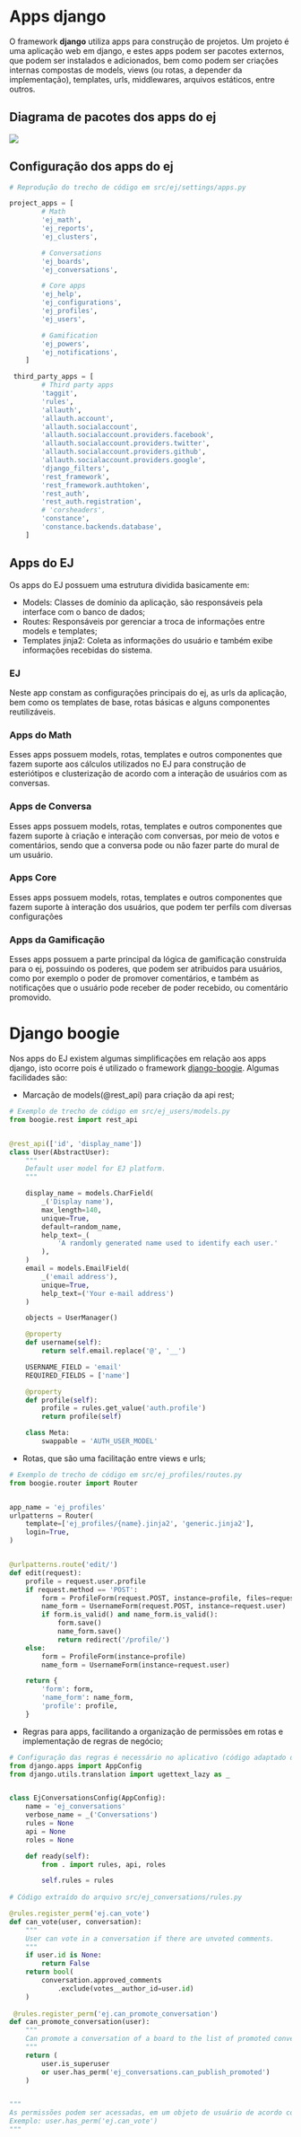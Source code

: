 # Apps django

O framework **django** utiliza apps para construção de projetos. Um projeto é uma aplicação web em django, e estes apps podem ser pacotes externos, que podem ser instalados e adicionados, 
bem como podem ser criações internas compostas de models, views (ou rotas, a depender da implementação), templates, urls, middlewares, arquivos estáticos, entre outros.

## Diagrama de pacotes dos apps do ej

![](https://github.com/ejplatform/fast-track/blob/master/Package%20Diagram.png?raw=true)


## Configuração dos apps do ej

```python
# Reprodução do trecho de código em src/ej/settings/apps.py

project_apps = [
        # Math
        'ej_math',
        'ej_reports',
        'ej_clusters',

        # Conversations
        'ej_boards',
        'ej_conversations',

        # Core apps
        'ej_help',
        'ej_configurations',
        'ej_profiles',
        'ej_users',

        # Gamification
        'ej_powers',
        'ej_notifications',
    ]

 third_party_apps = [
        # Third party apps
        'taggit',
        'rules',
        'allauth',
        'allauth.account',
        'allauth.socialaccount',
        'allauth.socialaccount.providers.facebook',
        'allauth.socialaccount.providers.twitter',
        'allauth.socialaccount.providers.github',
        'allauth.socialaccount.providers.google',
        'django_filters',
        'rest_framework',
        'rest_framework.authtoken',
        'rest_auth',
        'rest_auth.registration',
        # 'corsheaders',
        'constance',
        'constance.backends.database',
    ]

```

## Apps do EJ


Os apps do EJ possuem uma estrutura dividida basicamente em:

- Models: Classes de domínio da aplicação, são responsáveis pela interface com o banco de dados;
- Routes: Responsáveis por gerenciar a troca de informações entre models e templates;
- Templates jinja2: Coleta as informações do usuário e também exibe informações recebidas do sistema.

### EJ

Neste app constam as configurações principais do ej, as urls da aplicação, bem como os templates de base, rotas básicas e alguns componentes reutilizáveis.

### Apps do Math

Esses apps possuem models, rotas, templates e outros componentes que fazem suporte aos cálculos utilizados no EJ para construção de esteriótipos e clusterização de acordo com a interação de usuários com as conversas.

### Apps de Conversa

Esses apps possuem models, rotas, templates e outros componentes que fazem suporte à criação e interação com conversas, por meio de votos e comentários, sendo que a conversa pode ou não fazer parte do mural de um usuário.

### Apps Core

Esses apps possuem models, rotas, templates e outros componentes que fazem suporte à interação dos usuários, que podem ter perfils com diversas configurações
### Apps da Gamificação

Esses apps possuem a parte principal da lógica de gamificação construída para o ej, possuindo os poderes, que podem ser atribuidos para usuários, como por exemplo o poder de promover comentários, e também as notificações que o usuário pode receber de poder recebido, ou comentário promovido.

# Django boogie

Nos apps do EJ existem algumas simplificações em relação aos apps django, isto ocorre pois é utilizado o framework [django-boogie](https://github.com/fabiommendes/django-boogie). Algumas facilidades são:

- Marcação de models(@rest_api) para criação da api rest;

```python
# Exemplo de trecho de código em src/ej_users/models.py
from boogie.rest import rest_api


@rest_api(['id', 'display_name'])
class User(AbstractUser):
    """
    Default user model for EJ platform.
    """

    display_name = models.CharField(
        _('Display name'),
        max_length=140,
        unique=True,
        default=random_name,
        help_text=_(
            'A randomly generated name used to identify each user.'
        ),
    )
    email = models.EmailField(
        _('email address'),
        unique=True,
        help_text=('Your e-mail address')
    )

    objects = UserManager()

    @property
    def username(self):
        return self.email.replace('@', '__')

    USERNAME_FIELD = 'email'
    REQUIRED_FIELDS = ['name']

    @property
    def profile(self):
        profile = rules.get_value('auth.profile')
        return profile(self)

    class Meta:
        swappable = 'AUTH_USER_MODEL'
```



- Rotas, que são uma facilitação entre views e urls;


```python
# Exemplo de trecho de código em src/ej_profiles/routes.py
from boogie.router import Router


app_name = 'ej_profiles'
urlpatterns = Router(
    template=['ej_profiles/{name}.jinja2', 'generic.jinja2'],
    login=True,
)


@urlpatterns.route('edit/')
def edit(request):
    profile = request.user.profile
    if request.method == 'POST':
        form = ProfileForm(request.POST, instance=profile, files=request.FILES)
        name_form = UsernameForm(request.POST, instance=request.user)
        if form.is_valid() and name_form.is_valid():
            form.save()
            name_form.save()
            return redirect('/profile/')
    else:
        form = ProfileForm(instance=profile)
        name_form = UsernameForm(instance=request.user)

    return {
        'form': form,
        'name_form': name_form,
        'profile': profile,
    }

```

- Regras para apps, facilitando a organização de permissões em rotas e implementação de regras de negócio;



```python
# Configuração das regras é necessário no aplicativo (código adaptado de src/ej_conversations/apps.py
from django.apps import AppConfig
from django.utils.translation import ugettext_lazy as _


class EjConversationsConfig(AppConfig):
    name = 'ej_conversations'
    verbose_name = _('Conversations')
    rules = None
    api = None
    roles = None

    def ready(self):
        from . import rules, api, roles

        self.rules = rules
       
# Código extraído do arquivo src/ej_conversations/rules.py

@rules.register_perm('ej.can_vote')
def can_vote(user, conversation):
    """
    User can vote in a conversation if there are unvoted comments.
    """
    if user.id is None:
        return False
    return bool(
        conversation.approved_comments
            .exclude(votes__author_id=user.id)
    )
    
 @rules.register_perm('ej.can_promote_conversation')
def can_promote_conversation(user):
    """
    Can promote a conversation of a board to the list of promoted conversations.
    """
    return (
        user.is_superuser
        or user.has_perm('ej_conversations.can_publish_promoted')
    )


"""
As permissões podem ser acessadas, em um objeto de usuário de acordo com o nome que ela foi registrada, 
Exemplo: user.has_perm('ej.can_vote')
"""
```
